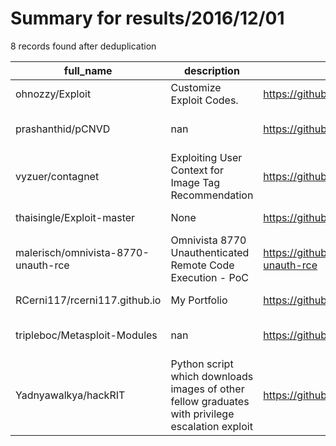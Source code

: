 
# Summary for results/2016/12/01
    
8 records found after deduplication

| full_name | description | html_url | matched_list | matched_count | pushed_at | size | stargazers_count | language | forks_count | vul_ids |
|-------------------------------------|--------------------------------------------------------------------------------------------------|--------------------------------------------------------|---------------------------------------------|-----------------|---------------------------|--------|--------------------|------------|---------------|-----------|
| ohnozzy/Exploit | Customize Exploit Codes. | https://github.com/ohnozzy/Exploit | ['exploit'] | 1 | 2016-12-01 16:08:23+00:00 | 12 | 16 | Python | 12 | [] |
| prashanthid/pCNVD | nan | https://github.com/prashanthid/pCNVD | ['cnvd-c OR cnvd-2 OR cnnvd-2'] | 1 | 2016-12-01 16:22:55+00:00 | 4561 | 0 | Shell | 0 | [] |
| vyzuer/contagnet | Exploiting User Context for Image Tag Recommendation | https://github.com/vyzuer/contagnet | ['exploit'] | 1 | 2016-12-01 04:27:59+00:00 | 4490 | 1 | Python | 0 | [] |
| thaisingle/Exploit-master | None | https://github.com/thaisingle/Exploit-master | ['exploit'] | 1 | 2016-12-01 06:13:57+00:00 | 94 | 0 | Java | 0 | [] |
| malerisch/omnivista-8770-unauth-rce | Omnivista 8770 Unauthenticated Remote Code Execution - PoC | https://github.com/malerisch/omnivista-8770-unauth-rce | ['rce', 'rce poc', 'remote code execution'] | 3 | 2016-12-01 10:43:58+00:00 | 3 | 6 | Python | 1 | [] |
| RCerni117/rcerni117.github.io | My Portfolio | https://github.com/RCerni117/rcerni117.github.io | ['rce'] | 1 | 2016-12-01 16:02:16+00:00 | 3 | 0 | HTML | 0 | [] |
| tripleboc/Metasploit-Modules | nan | https://github.com/tripleboc/Metasploit-Modules | ['metasploit module OR payload'] | 1 | 2016-12-01 22:15:03+00:00 | 0 | 0 | nan | 0 | [] |
| Yadnyawalkya/hackRIT | Python script which downloads images of other fellow graduates with privilege escalation exploit | https://github.com/Yadnyawalkya/hackRIT | ['exploit'] | 1 | 2016-12-01 23:33:33+00:00 | 3 | 0 | Python | 0 | [] |
